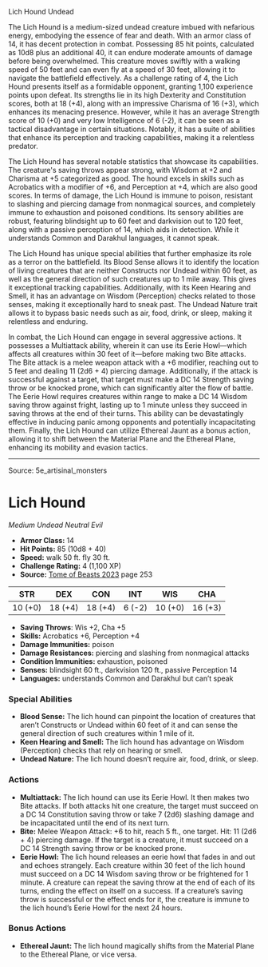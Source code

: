 <MonsterName/>Lich Hound</MonsterName>
<CreatureType/>Undead</CreatureType>

<summary>The Lich Hound is a medium-sized undead creature imbued with nefarious energy, embodying the essence of fear and death. With an armor class of 14, it has decent protection in combat. Possessing 85 hit points, calculated as 10d8 plus an additional 40, it can endure moderate amounts of damage before being overwhelmed. This creature moves swiftly with a walking speed of 50 feet and can even fly at a speed of 30 feet, allowing it to navigate the battlefield effectively. As a challenge rating of 4, the Lich Hound presents itself as a formidable opponent, granting 1,100 experience points upon defeat. Its strengths lie in its high Dexterity and Constitution scores, both at 18 (+4), along with an impressive Charisma of 16 (+3), which enhances its menacing presence. However, while it has an average Strength score of 10 (+0) and very low Intelligence of 6 (-2), it can be seen as a tactical disadvantage in certain situations. Notably, it has a suite of abilities that enhance its perception and tracking capabilities, making it a relentless predator.</summary>

<detail>

The Lich Hound has several notable statistics that showcase its capabilities. The creature's saving throws appear strong, with Wisdom at +2 and Charisma at +5 categorized as good. The hound excels in skills such as Acrobatics with a modifier of +6, and Perception at +4, which are also good scores. In terms of damage, the Lich Hound is immune to poison, resistant to slashing and piercing damage from nonmagical sources, and completely immune to exhaustion and poisoned conditions. Its sensory abilities are robust, featuring blindsight up to 60 feet and darkvision out to 120 feet, along with a passive perception of 14, which aids in detection. While it understands Common and Darakhul languages, it cannot speak.

The Lich Hound has unique special abilities that further emphasize its role as a terror on the battlefield. Its Blood Sense allows it to identify the location of living creatures that are neither Constructs nor Undead within 60 feet, as well as the general direction of such creatures up to 1 mile away. This gives it exceptional tracking capabilities. Additionally, with its Keen Hearing and Smell, it has an advantage on Wisdom (Perception) checks related to those senses, making it exceptionally hard to sneak past. The Undead Nature trait allows it to bypass basic needs such as air, food, drink, or sleep, making it relentless and enduring.

In combat, the Lich Hound can engage in several aggressive actions. It possesses a Multiattack ability, wherein it can use its Eerie Howl—which affects all creatures within 30 feet of it—before making two Bite attacks. The Bite attack is a melee weapon attack with a +6 modifier, reaching out to 5 feet and dealing 11 (2d6 + 4) piercing damage. Additionally, if the attack is successful against a target, that target must make a DC 14 Strength saving throw or be knocked prone, which can significantly alter the flow of battle. The Eerie Howl requires creatures within range to make a DC 14 Wisdom saving throw against fright, lasting up to 1 minute unless they succeed in saving throws at the end of their turns. This ability can be devastatingly effective in inducing panic among opponents and potentially incapacitating them. Finally, the Lich Hound can utilize Ethereal Jaunt as a bonus action, allowing it to shift between the Material Plane and the Ethereal Plane, enhancing its mobility and evasion tactics.</detail>



---

Source: 5e_artisinal_monsters

# Lich Hound

*Medium* *Undead* *Neutral Evil*

- **Armor Class:** 14
- **Hit Points:** 85 (10d8 + 40)
- **Speed:** walk 50 ft. fly 30 ft.
- **Challenge Rating:** 4 (1,100 XP)
- **Source:** [Tome of Beasts 2023](https://koboldpress.com/kpstore/product/tome-of-beasts-1-2023-edition/) page 253

| STR | DEX | CON | INT | WIS | CHA |
| --- | --- | --- | --- | --- | --- |
| 10 (+0) | 18 (+4) | 18 (+4) | 6 (-2) | 10 (+0) | 16 (+3) |

- **Saving Throws**: Wis +2, Cha +5
- **Skills:** Acrobatics +6, Perception +4
- **Damage Immunities:** poison
- **Damage Resistances:** piercing and slashing from nonmagical attacks
- **Condition Immunities:** exhaustion, poisoned
- **Senses:** blindsight 60 ft., darkvision 120 ft., passive Perception 14
- **Languages:** understands Common and Darakhul but can’t speak

### Special Abilities

- **Blood Sense:** The lich hound can pinpoint the location of creatures that aren’t Constructs or Undead within 60 feet of it and can sense the general direction of such creatures within 1 mile of it.
- **Keen Hearing and Smell:** The lich hound has advantage on Wisdom (Perception) checks that rely on hearing or smell.
- **Undead Nature:** The lich hound doesn’t require air, food, drink, or sleep.

### Actions

- **Multiattack:** The lich hound can use its Eerie Howl. It then makes two Bite attacks. If both attacks hit one creature, the target must succeed on a DC 14 Constitution saving throw or take 7 (2d6) slashing damage and be incapacitated until the end of its next turn.
- **Bite:** Melee Weapon Attack: +6 to hit, reach 5 ft., one target. Hit: 11 (2d6 + 4) piercing damage. If the target is a creature, it must succeed on a DC 14 Strength saving throw or be knocked prone.
- **Eerie Howl:** The lich hound releases an eerie howl that fades in and out and echoes strangely. Each creature within 30 feet of the lich hound must succeed on a DC 14 Wisdom saving throw or be frightened for 1 minute. A creature can repeat the saving throw at the end of each of its turns, ending the effect on itself on a success. If a creature’s saving throw is successful or the effect ends for it, the creature is immune to the lich hound’s Eerie Howl for the next 24 hours.

### Bonus Actions

- **Ethereal Jaunt:** The lich hound magically shifts from the Material Plane to the Ethereal Plane, or vice versa.


